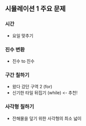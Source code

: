 ## 시뮬레이션 1 주요 문제
### 시간
- 요일 맞추기

### 진수 변환
- 진수 to 진수

### 구간 칠하기
- 왔다 갔던 구역 2 (for)
- 신기한 타일 뒤집기 (while) <- 추천!

### 사각형 칠하기
- 잔해물을 덮기 위한 사각형의 최소 넓이
  